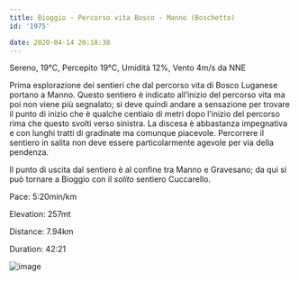 ```yaml
---
title: Bioggio - Percorso vita Bosco - Manno (Boschetto)
id: '1975'

date: 2020-04-14 20:18:38
---
```


Sereno, 19°C, Percepito 19°C, Umidità 12%, Vento 4m/s da NNE

Prima esplorazione dei sentieri che dal percorso vita di Bosco Luganese portano a Manno. Questo sentiero è indicato all’inizio del percorso vita ma poi non viene più segnalato; si deve quindi andare a sensazione per trovare il punto di inizio che è qualche centiaio di metri dopo l’inizio del percorso rima che questo svolti verso sinistra. La discesa è abbastanza impegnativa e con lunghi tratti di gradinate ma comunque piacevole. Percorrere il sentiero in salita non deve essere particolarmente agevole per via della pendenza.

Il punto di uscita dal sentiero è al confine tra Manno e Gravesano; da qui si può tornare a Bioggio con il _solito_ sentiero Cuccarello.

Pace: 5:20min/km

Elevation: 257mt

Distance: 7.94km

Duration: 42:21

![image](/images/2021/08/IMG_1909_hu9ce34d836a544e981b12489631efa857_521325_700x0_resize_q75_box.jpg)

<!-- ![image](/images/2021/08/20200414-activity-map_hu36b22d24d959067e1b9fdcf00761b453_80986_700x0_resize_box_3.png) -->
